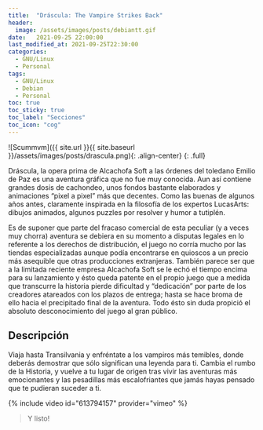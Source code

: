```yaml
---
title:  "Dráscula: The Vampire Strikes Back"
header:
  image: /assets/images/posts/debiantt.gif
date:   2021-09-25 22:00:00
last_modified_at: 2021-09-25T22:30:00
categories:
  - GNU/Linux
  - Personal
tags:
  - GNU/Linux
  - Debian
  - Personal
toc: true
toc_sticky: true
toc_label: "Secciones"
toc_icon: "cog"
---
```


![Scummvm]({{ site.url }}{{ site.baseurl }}/assets/images/posts/drascula.png){: .align-center}
{: .full}

Dráscula, la opera prima de Alcachofa Soft a las órdenes del toledano Emilio de Paz es una aventura gráfica que no fue muy conocida. Aun así contiene grandes dosis de cachondeo, unos fondos bastante elaborados y animaciones “pixel a pixel” más que decentes. Como las buenas de algunos años antes, claramente inspirada en la filosofía de los expertos LucasArts: dibujos animados, algunos puzzles por resolver y humor a tutiplén.

Es de suponer que parte del fracaso comercial de esta peculiar (y a veces muy chorra) aventura se debiera en su momento a disputas legales en lo referente a los derechos de distribución, el juego no corría mucho por las tiendas especializadas aunque podía encontrarse en quioscos a un precio más asequible que otras producciones extranjeras. También parece ser que a la limitada reciente empresa Alcachofa Soft se le echó el tiempo encima para su lanzamiento y ésto queda patente en el propio juego que a medida que transcurre la historia pierde dificultad y “dedicación” por parte de los creadores atareados con los plazos de entrega; hasta se hace broma de ello hacia el precipitado final de la aventura. Todo ésto sin duda propició el absoluto desconocimiento del juego al gran público.

## Descripción

Viaja hasta Transilvania y enfréntate a los vampiros más temibles, donde deberás demostrar que sólo significan una leyenda para ti. Cambia el rumbo de la Historia, y vuelve a tu lugar de origen tras vivir las aventuras más emocionantes y las pesadillas más escalofriantes que jamás hayas pensado que te pudieran suceder a ti. 

{% include video id="613794157" provider="vimeo" %}

> Y listo!

